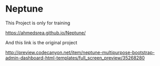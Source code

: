 # Neptune

This Project is only for training

https://ahmedsrea.github.io/Neptune/

And this link is the original project

http://preview.codecanyon.net/item/neptune-multipurpose-bootstrap-admin-dashboard-html-templates/full_screen_preview/35268280
